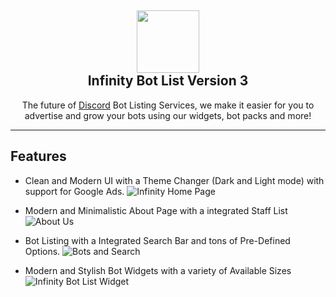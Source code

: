 <h2 align='center'>
  <img src="https://cdn.infinitybots.xyz/images/png/Infinity5.png" height='100px' width='100px' />
  <br> 
  Infinity Bot List Version 3
</h2>
<p align="center">
The future of <a href="https://discord.com">Discord</a> Bot Listing Services, we make it easier for you to advertise and grow your bots using our widgets, bot packs and more!
</p>

<hr>

<h2> Features </h2>

- Clean and Modern UI with a Theme Changer (Dark and Light mode) with support for Google Ads.
![Infinity Home Page](https://img.toxicdev.me/31edb5.png)

- Modern and Minimalistic About Page with a integrated Staff List
![About Us](https://img.toxicdev.me/16b465.png)

- Bot Listing with a Integrated Search Bar and tons of Pre-Defined Options.
![Bots and Search](https://img.toxicdev.me/1cc292.png)

- Modern and Stylish Bot Widgets with a variety of Available Sizes
![Infinity Bot List Widget](https://infinitybots.gg/bots/815553000470478850/widget?size=large)
